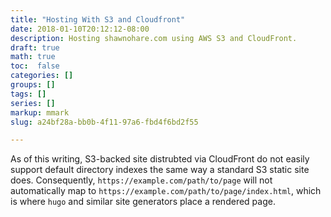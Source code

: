 ```yaml
---
title: "Hosting With S3 and Cloudfront"
date: 2018-01-10T20:12:12-08:00
description: Hosting shawnohare.com using AWS S3 and CloudFront.
draft: true
math: true
toc:  false 
categories: []
groups: []
tags: []
series: []
markup: mmark
slug: a24bf28a-bb0b-4f11-97a6-fbd4f6bd2f55

---
```


As of this writing, S3-backed site distrubted via CloudFront do not easily
support default directory indexes the same way a standard S3 static site does.
Consequently, `https://example.com/path/to/page` will not automatically map to
`https://example.com/path/to/page/index.html`, which is where `hugo` and
similar site generators place a rendered page. 
